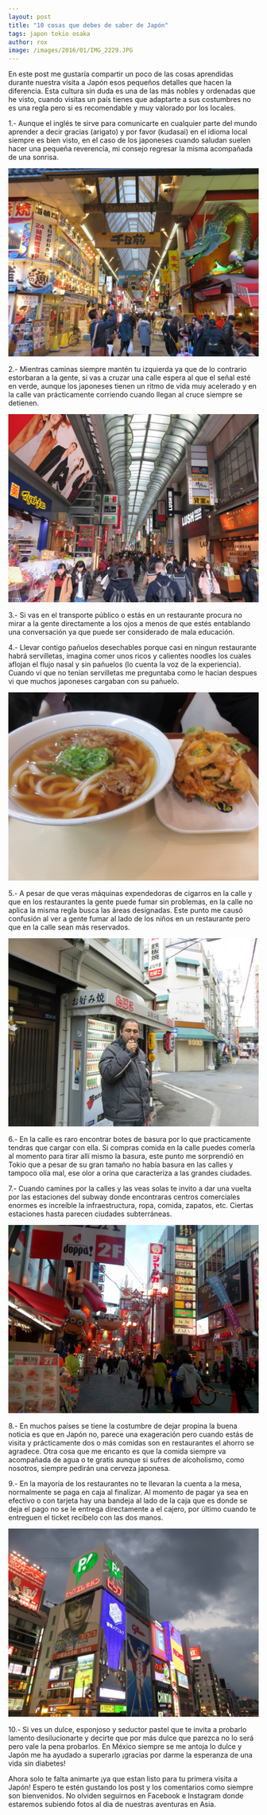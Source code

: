 ```yaml
---
layout: post
title: "10 cosas que debes de saber de Japón"
tags: japon tokio osaka
author: rox
image: /images/2016/01/IMG_2229.JPG
---
```


En este post me gustaría compartir un poco de las cosas aprendidas durante nuestra visita a Japón esos pequeños detalles que hacen la diferencia. Esta cultura sin duda es una de las más nobles y ordenadas que he visto, cuando visitas un país tienes que adaptarte a sus costumbres no es una regla pero si es recomendable y muy valorado por los locales.

1.- Aunque el inglés te sirve para comunicarte en cualquier parte del mundo aprender a decir gracias (arigato) y por favor (kudasai) en el idioma local siempre es bien visto, en el caso de los japoneses cuando saludan suelen hacer una pequeña reverencia, mi consejo regresar la misma acompañada de una sonrisa.

![Hola soy Japón](/images/2016/01/IMG_2248.JPG)

2.- Mientras caminas siempre mantén tu izquierda ya que de lo contrario estorbaran a la gente, si vas a cruzar una calle espera al que el señal esté en verde, aunque los japoneses tienen un ritmo de vida muy acelerado y en la calle van prácticamente corriendo cuando llegan al cruce siempre se detienen.

![Una de las cosas que más disfrutaba era perderme en las calles](/images/2016/01/IMG_2218.JPG)

3.- Si vas en el transporte público o estás en un restaurante procura no mirar a la gente directamente a los ojos a menos de que estés entablando una conversación ya que puede ser considerado de mala educación. 

4.- Llevar contigo pañuelos desechables porque casi en ningun restaurante habrá servilletas, imagina comer unos ricos y calientes noodles los cuales aflojan el flujo nasal y sin pañuelos (lo cuenta la voz de la experiencia). Cuando vi que no tenían servilletas me preguntaba como le hacian despues vi que muchos japoneses cargaban con su pañuelo.

![Deliciosos noodles](/images/2016/01/IMG_2387.JPG)

5.- A pesar de que veras máquinas expendedoras de cigarros en la calle y que en los restaurantes la gente puede fumar sin problemas, en la calle no aplica la misma regla busca las áreas designadas. Este punto me causó confusión al ver a gente fumar al lado de los niños en un restaurante pero que en la calle sean más reservados.

![Geo fumando un poco](/images/2016/01/IMG_2231.JPG)

6.- En la calle es raro encontrar botes de basura por lo que practicamente tendras que cargar con ella. Si compras comida en la calle puedes comerla al momento para tirar allí mismo la basura, este punto me sorprendió en Tokio que a pesar de su gran tamaño no había basura en las calles y tampoco olía mal, ese olor a orina que caracteriza a las grandes ciudades.

7.- Cuando camines por la calles y las veas solas te invito a dar una vuelta por las estaciones del subway donde encontraras centros comerciales enormes es increíble la infraestructura, ropa, comida, zapatos, etc. Ciertas estaciones hasta parecen ciudades subterráneas.

![¡Esta foto solo porque me gusto!](/images/2016/01/2016-01-07%2016.29.14.jpg)

8.- En muchos países se tiene la costumbre de dejar propina la buena noticia es que en Japón no, parece una exageración pero cuando estás de visita y prácticamente dos o más comidas son en restaurantes el ahorro se agradece. Otra cosa que me encanto es que la comida siempre va acompañada de agua o te gratis aunque si sufres de alcoholismo, como nosotros, siempre pedirán una cerveza japonesa.

9.- En la mayoría de los restaurantes no te llevaran la cuenta a la mesa, normalmente se paga en caja al finalizar. Al momento de pagar ya sea en efectivo o con tarjeta hay una bandeja al lado de la caja que es donde se deja el pago no se le entrega directamente a el cajero, por último cuando te entreguen el ticket recíbelo con las dos manos.

![Japón sin duda regresaria](/images/2016/01/IMG_2281.JPG)

10.- Si ves un dulce, esponjoso y seductor pastel que te invita a probarlo lamento desilucionarte y decirte que por más dulce que parezca no lo será pero vale la pena probarlos. En México siempre se me antoja lo dulce y Japón me ha ayudado a superarlo ¡gracias por darme la esperanza de una vida sin diabetes!

Ahora solo te falta animarte ¡ya que estan listo para tu primera visita a Japón! Espero te estén gustando los post y los comentarios como siempre son bienvenidos. No olviden seguirnos en Facebook e Instagram donde estaremos subiendo fotos al dia de nuestras aventuras en Asia.

